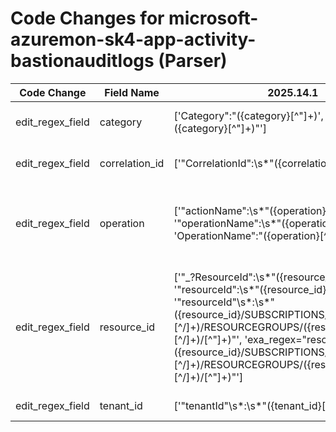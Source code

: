 # Code Changes for microsoft-azuremon-sk4-app-activity-bastionauditlogs (Parser)

| Code Change | Field Name | 2025.14.1 | 2025.15.1 |
|-------------|------------|-----------|------------|
| edit_regex_field | category | ['Category":"({category}[^"]+)', 'category":\s*"({category}[^"]+)"'] | ['Category":"({category}[^"]+)', 'category":\s*"({category}[^"]+)"', 'exa_regex=category":\s*"({category}[^"]+)"'] |
| edit_regex_field | correlation_id | ['"CorrelationId":\s*"({correlation_id}[^"]+)"'] | ['"CorrelationId":\s*"({correlation_id}[^"]+)"', 'exa_regex="CorrelationId":\s*"({correlation_id}[^"]+)"'] |
| edit_regex_field | operation | ['"actionName":\s*"({operation}[^"]+)', '"operationName":\s*"({operation}[^"]+)', 'OperationName":"({operation}[^"]+)'] | ['"actionName":\s*"({operation}[^"]+)', '"operationName":\s*"({operation}[^"]+)', 'OperationName":"({operation}[^"]+)', 'exa_regex="actionName":\s*"({operation}[^"]+)', 'exa_regex="operationName":\s*"({operation}[^"]+)'] |
| edit_regex_field | resource_id | ['"_?ResourceId":\s*"({resource_id}[^"]+)"', '"resourceId":\s*"({resource_id}[^"]+)', '"resourceId"\s*:\s*"({resource_id}\/SUBSCRIPTIONS\/({subscription_id}[^\/]+)\/RESOURCEGROUPS\/({resource_group}[^\/]+)\/[^"]+)"', 'exa_regex="resourceId":\s*"({resource_id}\/SUBSCRIPTIONS\/({subscription_id}[^\/]+)\/RESOURCEGROUPS\/({resource_group}[^\/]+)\/[^"]+)"'] | ['"_?ResourceId":\s*"({resource_id}[^"]+)"', '"resourceId":\s*"({resource_id}[^"]+)', '"resourceId"\s*:\s*"({resource_id}\/SUBSCRIPTIONS\/({subscription_id}[^\/]+)\/RESOURCEGROUPS\/({resource_group}[^\/]+)\/[^"]+)"', 'exa_regex="resourceId":\s*"({resource_id}\/SUBSCRIPTIONS\/({subscription_id}[^\/]+)\/RESOURCEGROUPS\/({resource_group}[^\/]+)\/[^"]+)"', 'exa_regex=resourceId":\s*"({resource_id}[^"]+)'] |
| edit_regex_field | tenant_id | ['"tenantId"\s*:\s*"({tenant_id}[^",]+)'] | ['"tenantId"\s*:\s*"({tenant_id}[^",]+)', 'exa_regex="tenantId"\s*:\s*"({tenant_id}[^",]+)'] |